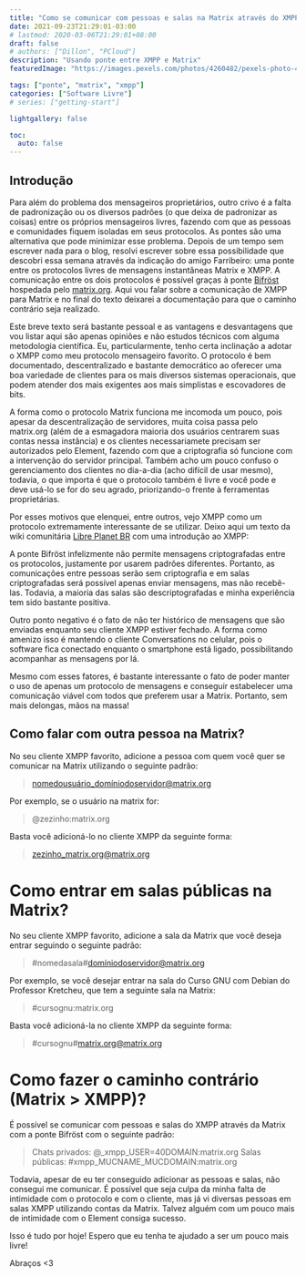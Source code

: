 ```yaml
---
title: "Como se comunicar com pessoas e salas na Matrix através do XMPP"
date: 2021-09-23T21:29:01-03:00
# lastmod: 2020-03-06T21:29:01+08:00
draft: false
# authors: ["Dillon", "PCloud"]
description: "Usando ponte entre XMPP e Matrix"
featuredImage: "https://images.pexels.com/photos/4260482/pexels-photo-4260482.jpeg?crop=entropy&cs=srgb&dl=pexels-august-de-richelieu-4260482.jpg&fit=crop&fm=jpg&h=854&w=1280"

tags: ["ponte", "matrix", "xmpp"]
categories: ["Software Livre"]
# series: ["getting-start"]

lightgallery: false

toc:
  auto: false
---
```


## Introdução

Para além do problema dos mensageiros proprietários, outro crivo é a falta de padronização ou os diversos padrões (o que deixa de padronizar as coisas) entre os próprios mensageiros livres, fazendo com que as pessoas e comunidades fiquem isoladas em seus protocolos. As pontes são uma alternativa que pode minimizar esse problema. Depois de um tempo sem escrever nada para o blog, resolvi escrever sobre essa possibilidade que descobri essa semana através da indicação do amigo Farribeiro: uma ponte entre os protocolos livres de mensagens instantâneas Matrix e XMPP. A comunicação entre os dois protocolos é possível graças à ponte [Bifröst](https://github.com/matrix-org/matrix-bifrost/wiki/Address-syntax) hospedada pelo [matrix.org](https://matrix.org/). Aqui vou falar sobre a comunicação de XMPP para Matrix e no final do texto deixarei a documentação para que o caminho contrário seja realizado.

Este breve texto será bastante pessoal e as vantagens e desvantagens que vou listar aqui são apenas opiniões e não estudos técnicos com alguma metodologia científica. Eu, particularmente, tenho certa inclinação a adotar o XMPP como meu protocolo mensageiro favorito. O protocolo é bem documentado, descentralizado e bastante democrático ao oferecer uma boa variedade de clientes para os mais diversos sistemas operacionais, que podem atender dos mais exigentes aos mais simplistas e escovadores de bits.

A forma como o protocolo Matrix funciona me incomoda um pouco, pois apesar da descentralização de servidores, muita coisa passa pelo matrix.org (além de a esmagadora maioria dos usuários centrarem suas contas nessa instância) e os clientes necessariamete precisam ser autorizados pelo Element, fazendo com que a criptografia só funcione com a intervenção do servidor principal. Também acho um pouco confuso o gerenciamento dos clientes no dia-a-dia (acho difícil de usar mesmo), todavia, o que importa é que o protocolo também é livre e você pode e deve usá-lo se for do seu agrado, priorizando-o frente à ferramentas proprietárias.

Por esses motivos que elenquei, entre outros, vejo XMPP como um protocolo extremamente interessante de se utilizar. Deixo aqui um texto da wiki comunitária [Libre Planet BR](https://libreplanet.org/wiki/Main_Page) com uma introdução ao XMPP: [](https://libreplanet.org/wiki/XMPP.pt)

A ponte Bifröst infelizmente não permite mensagens criptografadas entre os protocolos, justamente por usarem padrões diferentes. Portanto, as comunicações entre pessoas serão sem criptografia e em salas criptografadas será possível apenas enviar mensagens, mas não recebê-las. Todavia, a maioria das salas são descriptografadas e minha experiência tem sido bastante positiva.

Outro ponto negativo é o fato de não ter histórico de mensagens que são enviadas enquanto seu cliente XMPP estiver fechado. A forma como amenizo isso é mantendo o cliente Conversations no celular, pois o software fica conectado enquanto o smartphone está ligado, possibilitando acompanhar as mensagens por lá.

Mesmo com esses fatores, é bastante interessante o fato de poder manter o uso de apenas um protocolo de mensagens e conseguir estabelecer uma comunicação viável com todos que preferem usar a Matrix. Portanto, sem mais delongas, mãos na massa!

## Como falar com outra pessoa na Matrix?

No seu cliente XMPP favorito, adicione a pessoa com quem você quer se comunicar na Matrix utilizando o seguinte padrão:

> nomedousuário_domíniodoservidor@matrix.org

Por exemplo, se o usuário na matrix for:

> @zezinho:matrix.org

Basta você adicioná-lo no cliente XMPP da seguinte forma:

> zezinho_matrix.org@matrix.org

# Como entrar em salas públicas na Matrix?

No seu cliente XMPP favorito, adicione a sala da Matrix que você deseja entrar seguindo o seguinte padrão:

> #nomedasala#domíniodoservidor@matrix.org

Por exemplo, se você desejar entrar na sala do Curso GNU com Debian do Professor Kretcheu, que tem a seguinte sala na Matrix:

> #cursognu:matrix.org

Basta você adicioná-la no cliente XMPP da seguinte forma:

> #cursognu#matrix.org@matrix.org

# Como fazer o caminho contrário (Matrix > XMPP)?

É possível se comunicar com pessoas e salas do XMPP através da Matrix com a ponte Bifröst com o seguinte padrão:

> Chats privados: @_xmpp_USER=40DOMAIN:matrix.org
> Salas públicas: #xmpp_MUCNAME_MUCDOMAIN:matrix.org

Todavia, apesar de eu ter conseguido adicionar as pessoas e salas, não consegui me comunicar. É possível que seja culpa da minha falta de intimidade com o protocolo e com o cliente, mas já vi diversas pessoas em salas XMPP utilizando contas da Matrix. Talvez alguém com um pouco mais de intimidade com o Element consiga sucesso.

Isso é tudo por hoje! Espero que eu tenha te ajudado a ser um pouco mais livre!

Abraços <3
